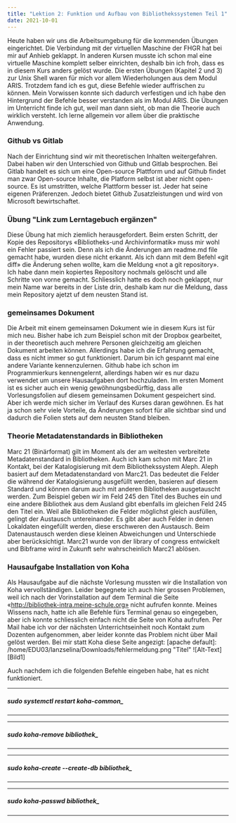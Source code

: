```yaml
---
title: "Lektion 2: Funktion und Aufbau von Bibliothekssystemen Teil 1"
date: 2021-10-01
---
```


Heute haben wir uns die Arbeitsumgebung für die kommenden Übungen eingerichtet. Die Verbindung mit der virtuellen Maschine der FHGR hat bei mir auf Anhieb geklappt. In anderen Kursen musste ich schon mal eine virtuelle Maschine komplett selber einrichten, deshalb bin ich froh, dass es in diesem Kurs anders gelöst wurde. 
Die ersten Übungen (Kapitel 2 und 3) zur Unix Shell waren für mich vor allem Wiederholungen aus dem Modul ARIS. Trotzdem fand ich es gut, diese Befehle wieder auffrischen zu können. Mein Vorwissen konnte sich dadurch verfestigen und ich habe den Hintergrund der Befehle besser verstanden als im Modul ARIS.
Die Übungen im Unterricht finde ich gut, weil man dann sieht, ob man die Theorie auch wirklich versteht. Ich lerne allgemein vor allem über die praktische Anwendung.

### Github vs Gitlab
Nach der Einrichtung sind wir mit theoretischen Inhalten weitergefahren. Dabei haben wir den Unterschied von Github und Gitlab besprochen. 
Bei Gitlab handelt es sich um eine Open-source Plattform und auf Github findet man zwar Open-source Inhalte, die Platform selbst ist aber nicht open-source. 
Es ist umstritten, welche Plattform besser ist. Jeder hat seine eigenen Präferenzen. Jedoch bietet Github Zusatzleistungen und wird von Microsoft bewirtschaftet.

### Übung "Link zum Lerntagebuch ergänzen"
Diese Übung hat mich ziemlich herausgefordert. Beim ersten Schritt, der Kopie des Repositorys «Bibliotheks-und Archivinformatik» muss mir wohl ein Fehler passiert sein.
Denn als ich die Änderungen am readme.md file gemacht habe, wurden diese nicht erkannt. Als ich dann mit dem Befehl «git diff» die Änderung sehen wollte, kam die Meldung «not a git repository». 
Ich habe dann mein kopiertes Repository nochmals gelöscht und alle Schritte von vorne gemacht. 
Schliesslich hatte es doch noch geklappt, nur mein Name war bereits in der Liste drin, deshalb kam nur die Meldung, dass mein Repository ajetzt uf dem neusten Stand
ist.

### gemeinsames Dokument
Die Arbeit mit einem gemeinsamen Dokument wie in diesem Kurs ist für mich neu. Bisher habe ich zum Beispiel schon mit der Dropbox gearbeitet, in der theoretisch auch mehrere Personen gleichzeitig am gleichen Dokument arbeiten können. 
Allerdings habe ich die Erfahrung gemacht, dass es nicht immer so gut funktioniert. 
Darum bin ich gespannt mal eine andere Variante kennenzulernen. Github habe ich schon im Programmierkurs kennengelernt, allerdings haben wir es nur dazu verwendet um unsere Hausaufgaben dort hochzuladen.
Im ersten Moment ist es sicher auch ein wenig gewöhnungsbedürftig, dass alle Vorlesungsfolien auf diesem gemeinsamen Dokument gespeichert sind. Aber ich werde mich sicher im Verlauf des Kurses daran gewöhnen. 
Es hat ja schon sehr viele Vorteile, da Änderungen sofort für alle sichtbar sind und dadurch die Folien stets auf dem neusten Stand bleiben.

### Theorie Metadatenstandards in Bibliotheken
Marc 21 (Binärformat) gilt im Moment als der am weitesten verbreitete Metadatenstandard in Bibliotheken. 
Auch ich kam schon mit Marc 21 in Kontakt, bei der Katalogisierung mit dem Bibliothekssystem Aleph. Aleph basiert auf dem Metadatenstandard von Marc21. 
Das bedeutet die Felder die während der Katalogisierung ausgefüllt werden, basieren auf diesem Standard und können darum auch mit anderen Bibliotheken ausgetauscht werden. 
Zum Beispiel geben wir im Feld 245 den Titel des Buches ein und eine andere Bibliothek aus dem Ausland gibt ebenfalls im gleichen Feld 245 den Titel ein. 
Weil alle Bibliotheken die Felder möglichst gleich ausfüllen, gelingt der Austausch untereinander. 
Es gibt aber auch Felder in denen Lokaldaten eingefüllt werden, diese erschweren den Austausch. 
Beim Datenaustausch werden diese kleinen Abweichungen und Unterschiede aber berücksichtigt. 
Marc21 wurde von der library of congress entwickelt und Bibframe wird in Zukunft sehr wahrscheinlich Marc21 ablösen. 

### Hausaufgabe Installation von Koha

Als Hausaufgabe auf die nächste Vorlesung mussten wir die Installation von Koha vervollständigen. Leider begegnete ich auch hier grossen Problemen, weil ich nach der Vorinstallation auf dem Terminal die Seite «http://bibliothek-intra.meine-schule.org» nicht aufrufen konnte. Meines Wissens nach, hatte ich alle Befehle fürs Terminal genau so eingegeben, aber ich konnte schliesslich einfach nicht die Seite von Koha aufrufen. Per Mail habe ich vor der nächsten Unterrichtseinheit noch Kontakt zum Dozenten aufgenommen, aber leider konnte das Problem nicht über Mail gelöst werden.
Bei mir statt Koha diese Seite angezigt: 
[apache default]: /home/EDU03/lanzselina/Downloads/fehlermeldung.png "Titel"
![Alt-Text][Bild1]

Auch nachdem ich die folgenden Befehle eingeben habe, hat es nicht funktioniert.

---
##### sudo systemctl restart koha-common_ 
---
---
##### sudo koha-remove bibliothek_ 
---
---
##### sudo koha-create --create-db bibliothek_ 
---
---
##### sudo koha-passwd bibliothek_ 
---
